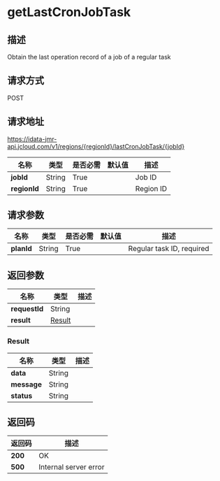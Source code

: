 # getLastCronJobTask


## 描述
Obtain the last operation record of a job of a regular task

## 请求方式
POST

## 请求地址
https://idata-jmr-api.jcloud.com/v1/regions/{regionId}/lastCronJobTask/{jobId}

|名称|类型|是否必需|默认值|描述|
|---|---|---|---|---|
|**jobId**|String|True||Job ID|
|**regionId**|String|True||Region ID|

## 请求参数
|名称|类型|是否必需|默认值|描述|
|---|---|---|---|---|
|**planId**|String|True||Regular task ID, required|


## 返回参数
|名称|类型|描述|
|---|---|---|
|**requestId**|String||
|**result**|[Result](##Result)||


### <a name="Result">Result</a>
|名称|类型|描述|
|---|---|---|
|**data**|String||
|**message**|String||
|**status**|String||

## 返回码
|返回码|描述|
|---|---|
|**200**|OK|
|**500**|Internal server error|
